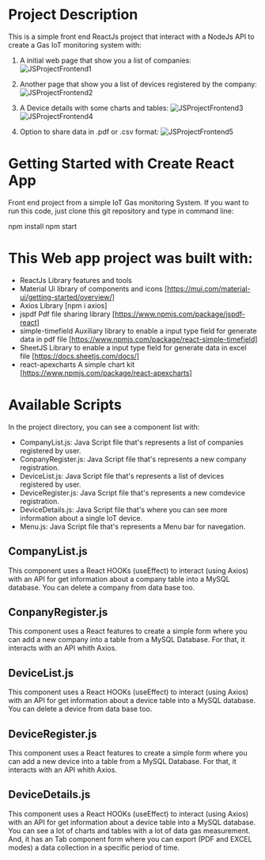 # Project Description

This is a simple front end ReactJs project that interact with a NodeJs API to create a Gas IoT monitoring system with:

1. A initial web page that show you a list of companies:
![JSProjectFrontend1](https://user-images.githubusercontent.com/54197776/218363024-9f324240-9e07-45fd-bf85-19d41a16c3e9.png)

2. Another page that show you a list of devices registered by the company:
![JSProjectFrontend2](https://user-images.githubusercontent.com/54197776/218363099-2d1a0487-f1d5-4324-b285-98688018bf39.png)

3. A Device details with some charts and tables:
![JSProjectFrontend3](https://user-images.githubusercontent.com/54197776/218363146-b203cc57-8b93-431a-a191-8c5ecc83cad7.png)
![JSProjectFrontend4](https://user-images.githubusercontent.com/54197776/218363165-e14ebed8-7c08-45bc-9b04-4f9878f2df53.png)

4. Option to share data in .pdf or .csv format:
![JSProjectFrontend5](https://user-images.githubusercontent.com/54197776/218363209-0002c459-f087-40eb-8a24-f220382366bc.png)


# Getting Started with Create React App

Front end project from a simple IoT Gas monitoring System. If you want to run this code, just clone this git repository and type in command line:

npm install
npm start

# This Web app project was built with:

 - ReactJs Library features and tools
 - Material Ui library of components and icons [https://mui.com/material-ui/getting-started/overview/]
 - Axios Library [npm i axios]
 - jspdf Pdf file sharing library [https://www.npmjs.com/package/jspdf-react]
 - simple-timefield Auxiliary library to enable a input type field for generate data in pdf file [https://www.npmjs.com/package/react-simple-timefield]
 - SheetJS Library to enable a input type field for generate data in excel file [https://docs.sheetjs.com/docs/]
 - react-apexcharts A simple chart kit [https://www.npmjs.com/package/react-apexcharts]

# Available Scripts

In the project directory, you can see a component list with:

 - CompanyList.js: Java Script file that's represents a list of companies registered by user.
 - ConpanyRegister.js: Java Script file that's represents a new company registration.
 - DeviceList.js: Java Script file that's represents a list of devices registered by user.
 - DeviceRegister.js: Java Script file that's represents a new comdevice registration.
 - DeviceDetails.js: Java Script file that's where you can see more information about a single IoT device.
 - Menu.js: Java Script file that's represents a Menu bar for navegation.

## CompanyList.js
This component uses a React HOOKs (useEffect) to interact (using Axios) with an API for get information about a company table into a MySQL database.
You can delete a company from data base too.

## ConpanyRegister.js
This component uses a React features to create a simple form where you can add a new company into a table from a MySQL Database. For that, it interacts with an API whith Axios.

## DeviceList.js
This component uses a React HOOKs (useEffect) to interact (using Axios) with an API for get information about a device table into a MySQL database.
You can delete a device from data base too.

## DeviceRegister.js
This component uses a React features to create a simple form where you can add a new device into a table from a MySQL Database. For that, it interacts with an API whith Axios.

## DeviceDetails.js
This component uses a React HOOKs (useEffect) to interact (using Axios) with an API for get information about a device table into a MySQL database.
You can see a lot of charts and tables with a lot of data gas measurement. And, it has an Tab component form where you can export (PDF and EXCEL modes) a data collection in a specific period of time.
